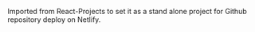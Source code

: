 Imported from React-Projects to set it as a stand alone project for Github repository deploy on Netlify.
